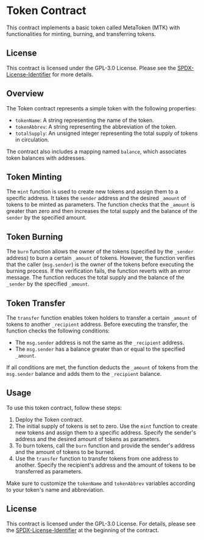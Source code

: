 # Token Contract

This contract implements a basic token called MetaToken (MTK) with functionalities for minting, burning, and transferring tokens.

## License

This contract is licensed under the GPL-3.0 License. Please see the [SPDX-License-Identifier](https://spdx.org/licenses/GPL-3.0.html) for more details.

## Overview

The Token contract represents a simple token with the following properties:

- `tokenName`: A string representing the name of the token.
- `tokenAbbrev`: A string representing the abbreviation of the token.
- `totalSupply`: An unsigned integer representing the total supply of tokens in circulation.

The contract also includes a mapping named `balance`, which associates token balances with addresses.

## Token Minting

The `mint` function is used to create new tokens and assign them to a specific address. It takes the `sender` address and the desired `_amount` of tokens to be minted as parameters. The function checks that the `_amount` is greater than zero and then increases the total supply and the balance of the `sender` by the specified amount.

## Token Burning

The `burn` function allows the owner of the tokens (specified by the `_sender` address) to burn a certain `_amount` of tokens. However, the function verifies that the caller (`msg.sender`) is the owner of the tokens before executing the burning process. If the verification fails, the function reverts with an error message. The function reduces the total supply and the balance of the `_sender` by the specified `_amount`.

## Token Transfer

The `transfer` function enables token holders to transfer a certain `_amount` of tokens to another `_recipient` address. Before executing the transfer, the function checks the following conditions:
- The `msg.sender` address is not the same as the `_recipient` address.
- The `msg.sender` has a balance greater than or equal to the specified `_amount`.

If all conditions are met, the function deducts the `_amount` of tokens from the `msg.sender` balance and adds them to the `_recipient` balance.

## Usage

To use this token contract, follow these steps:

1. Deploy the Token contract.
2. The initial supply of tokens is set to zero. Use the `mint` function to create new tokens and assign them to a specific address. Specify the sender's address and the desired amount of tokens as parameters.
3. To burn tokens, call the `burn` function and provide the sender's address and the amount of tokens to be burned.
4. Use the `transfer` function to transfer tokens from one address to another. Specify the recipient's address and the amount of tokens to be transferred as parameters.

Make sure to customize the `tokenName` and `tokenAbbrev` variables according to your token's name and abbreviation.

## License

This contract is licensed under the GPL-3.0 License. For details, please see the [SPDX-License-Identifier](https://spdx.org/licenses/GPL-3.0.html) at the beginning of the contract.

